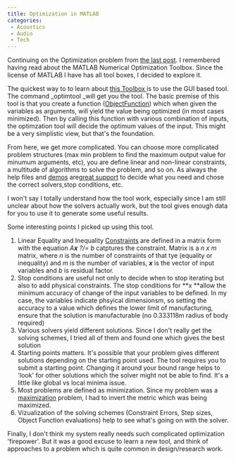 ```yaml
---
title: Optimization in MATLAB
categories: 
 - Acoustics
 - Audio
 - Tech
---
```


Continuing on the Optimization problem from [the last post][0]. I remembered having read about the MATLAB Numerical Optimization Toolbox. Since the license of MATLAB I have has all tool boxes, I decided to explore it.

The quickest way to to learn about [this Toolbox ][1]is to use the GUI based tool. The command _optimtool _will get you the tool. The basic premise of this tool is that you create a function ([ObjectFunction][2]) which when given the variables as arguments, will yield the value being optimized (in most cases minimized). Then by calling this function with various combination of inputs, the optimzation tool will decide the optimum values of the input. This might be a very simplistic view, but that's the foundation.

From here, we get more complicated. You can choose more complicated problem structures (max min problem to find the maximum output value for minumum arguments, etc), you are define linear and non-linear constraints, a multitude of algorithms to solve the problem, and so on. As always the help files and [demos][3] are[great support][4] to decide what you need and chose the correct solvers,stop conditions, etc.

I won't say I totally understand how the tool work, especially since I am still unclear about how the solvers actually work, but the tool gives enough data for you to use it to generate some useful results.

Some interesting points I picked up using this tool.

1. Linear Equality and Inequality [Constraints][5] are defined in a matrix form with the equation _A**x** ?/= b_ catptures the constraint. Matrix is a _n x m_ matrix, where _n_ is the number of constraints of that tye (equality or inequality) and _m_ is the number of variables, **_x_** is the vector of input variables and _b_ is residual factor.
2. Stop conditions are useful not only to decide when to stop iterating but also to add physical constraints. The stop conditions for **x **allow the minimum accuracy of change of the input variables to be defined. In my case, the variables indicate phsyical dimensionsm, so setting the accuracy to a value which defines the lower limit of manufacturing, ensure that the solution is manufacturable (no 0.333118m radius of body required)
3. Various solvers yield different solutions. Since I don't really get the solving schemes, I tried all of them and found one which gives the best solution
4. Starting points matters. It's possible that your problem gives different solutions depending on the starting point used. The tool requires you to submit a starting point. Changing it around your bound range helps to 'look' for other solutions which the solver might not be able to find. It's a little like global vs local minima issue.
5. Most problems are defined as minimization. Since my problem was a [maximization][6] problem, I had to invert the metric which was being maximized.
6. Vizualization of the solving schemes (Constraint Errors, Step sizes, Object Function evaluations) help to see what's going on with the solver.

Finally, I don't think my system really needs such complicated optimization 'firepower'. But it was a good excuse to learn a new tool, and think of approaches to a problem which is quite common in design/research work.



[0]:  http://chinpen.net/blog/2011/04/constrained-optimization/
[1]: http://www.mathworks.com/products/optimization/
[2]: http://www.mathworks.com/help/optim/write-objective-function.html
[3]: http://www.mathworks.com/products/optimization/demos.html
[4]: http://www.mathworks.com/help/optim/index.html#optimization-problem-setup
[5]: http://www.mathworks.com/help/optim/write-constraints.html
[6]: http://www.mathworks.com/help/optim/ug/choosing-a-solver.html#brhkghv-21